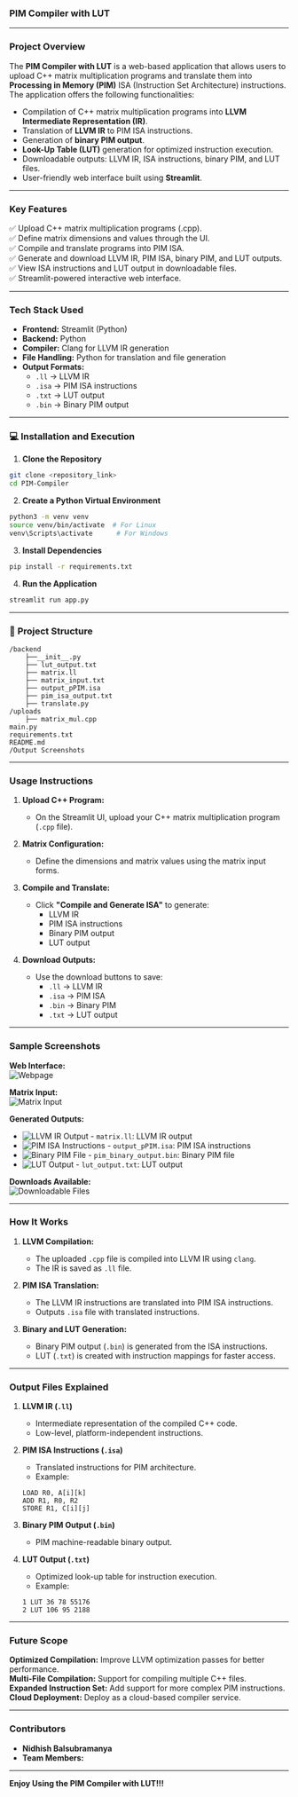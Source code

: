 ###  **PIM Compiler with LUT**

---

###  **Project Overview**

The **PIM Compiler with LUT** is a web-based application that allows users to upload C++ matrix multiplication programs and translate them into **Processing in Memory (PIM)** ISA (Instruction Set Architecture) instructions. The application offers the following functionalities:
- Compilation of C++ matrix multiplication programs into **LLVM Intermediate Representation (IR)**.
- Translation of **LLVM IR** to PIM ISA instructions.
- Generation of **binary PIM output**.
- **Look-Up Table (LUT)** generation for optimized instruction execution.
- Downloadable outputs: LLVM IR, ISA instructions, binary PIM, and LUT files.
- User-friendly web interface built using **Streamlit**.

---

###  **Key Features**

✅ Upload C++ matrix multiplication programs (.cpp).  
✅ Define matrix dimensions and values through the UI.  
✅ Compile and translate programs into PIM ISA.  
✅ Generate and download LLVM IR, PIM ISA, binary PIM, and LUT outputs.  
✅ View ISA instructions and LUT output in downloadable files.  
✅ Streamlit-powered interactive web interface.  

---

###  **Tech Stack Used**
- **Frontend:** Streamlit (Python)  
- **Backend:** Python  
- **Compiler:** Clang for LLVM IR generation  
- **File Handling:** Python for translation and file generation  
- **Output Formats:**  
  - `.ll` → LLVM IR  
  - `.isa` → PIM ISA instructions  
  - `.txt` → LUT output  
  - `.bin` → Binary PIM output  

---

### 💻 **Installation and Execution**

1. **Clone the Repository**
```bash
git clone <repository_link>
cd PIM-Compiler
```

2. **Create a Python Virtual Environment**
```bash
python3 -m venv venv
source venv/bin/activate  # For Linux
venv\Scripts\activate      # For Windows
```

3. **Install Dependencies**
```bash
pip install -r requirements.txt
```

4. **Run the Application**
```bash
streamlit run app.py
```

---

### 📂 **Project Structure**

```
/backend
    ├──__init__.py
    ├── lut_output.txt
    ├── matrix.ll
    ├── matrix_input.txt
    ├── output_pPIM.isa
    ├── pim_isa_output.txt
    ├── translate.py
/uploads
    ├── matrix_mul.cpp
main.py
requirements.txt
README.md
/Output Screenshots

```

---

###  **Usage Instructions**

1. **Upload C++ Program:**  
   - On the Streamlit UI, upload your C++ matrix multiplication program (`.cpp` file).

2. **Matrix Configuration:**  
   - Define the dimensions and matrix values using the matrix input forms.

3. **Compile and Translate:**  
   - Click **"Compile and Generate ISA"** to generate:
     - LLVM IR
     - PIM ISA instructions
     - Binary PIM output
     - LUT output

4. **Download Outputs:**  
   - Use the download buttons to save:
     - `.ll` → LLVM IR  
     - `.isa` → PIM ISA  
     - `.bin` → Binary PIM  
     - `.txt` → LUT output  

---

###  **Sample Screenshots**

 **Web Interface:**  
![Webpage](Output%20Screenshots/Webpage-1.jpg)

 **Matrix Input:**  
![Matrix Input](Output%20Screenshots/MATrix%20input.jpg)

 **Generated Outputs:**
* ![LLVM IR Output](Output%20Screenshots/matrix_ll_preview.jpg) - `matrix.ll`: LLVM IR output  
* ![PIM ISA Instructions](Output%20Screenshots/ISA%20instructions.jpg) - `output_pPIM.isa`: PIM ISA instructions  
* ![Binary PIM File](Output%20Screenshots/Binary%20ISA.jpg) - `pim_binary_output.bin`: Binary PIM file  
* ![LUT Output](Output%20Screenshots/LUT_output.jpg) - `lut_output.txt`: LUT output  

 **Downloads Available:**  
![Downloadable Files](Output%20Screenshots/downloadable%20files.jpg)

---

###  **How It Works**

1. **LLVM Compilation:**  
   - The uploaded `.cpp` file is compiled into LLVM IR using `clang`.  
   - The IR is saved as `.ll` file.  

2. **PIM ISA Translation:**  
   - The LLVM IR instructions are translated into PIM ISA instructions.  
   - Outputs `.isa` file with translated instructions.  

3. **Binary and LUT Generation:**  
   - Binary PIM output (`.bin`) is generated from the ISA instructions.  
   - LUT (`.txt`) is created with instruction mappings for faster access.  

---

###  **Output Files Explained**

1. **LLVM IR (`.ll`)**
   - Intermediate representation of the compiled C++ code.  
   - Low-level, platform-independent instructions.  

2. **PIM ISA Instructions (`.isa`)**
   - Translated instructions for PIM architecture.  
   - Example:  
   ```
   LOAD R0, A[i][k]  
   ADD R1, R0, R2  
   STORE R1, C[i][j]  
   ```

3. **Binary PIM Output (`.bin`)**
   - PIM machine-readable binary output.  

4. **LUT Output (`.txt`)**
   - Optimized look-up table for instruction execution.  
   - Example:  
   ```
   1 LUT 36 78 55176  
   2 LUT 106 95 2188  
   ```

---

###  **Future Scope**

 **Optimized Compilation:** Improve LLVM optimization passes for better performance.  
 **Multi-File Compilation:** Support for compiling multiple C++ files.  
 **Expanded Instruction Set:** Add support for more complex PIM instructions.  
 **Cloud Deployment:** Deploy as a cloud-based compiler service.  

---

###  **Contributors**
- **Nidhish Balsubramanya**
- **Team Members:**

---

 **Enjoy Using the PIM Compiler with LUT!!!**
